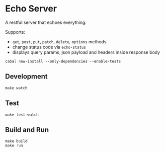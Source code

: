# Echo Server

A restful server that echoes everything.

Supports:
  * `get`, `post`, `put`, `patch`, `delete`, `options` methods
  * change status code via `echo-status`
  * displays query params, json payload and headers inside response body

```
cabal new-install --only-dependencies --enable-tests
```

## Development
```
make watch
```

## Test
```
make test-watch
```

## Build and Run
```
make build
make run
```
